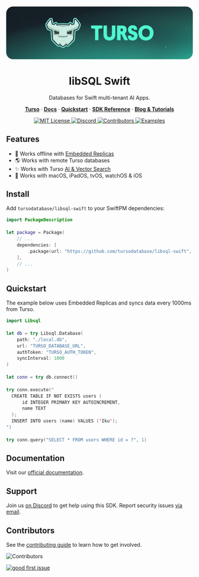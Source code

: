 <p align="center">
  <a href="https://tur.so/turso-swift">
    <picture>
      <img src="/.github/cover.png" alt="libSQL Swift" />
    </picture>
  </a>
  <h1 align="center">libSQL Swift</h1>
</p>

<p align="center">
  Databases for Swift multi-tenant AI Apps.
</p>

<p align="center">
  <a href="https://tur.so/turso-swift"><strong>Turso</strong></a> ·
  <a href="https://docs.turso.tech"><strong>Docs</strong></a> ·
  <a href="https://docs.turso.tech/sdk/swift/quickstart"><strong>Quickstart</strong></a> ·
  <a href="https://docs.turso.tech/sdk/swift/reference"><strong>SDK Reference</strong></a> ·
  <a href="https://turso.tech/blog"><strong>Blog &amp; Tutorials</strong></a>
</p>

<p align="center">
  <a href="LICENSE">
    <picture>
      <img src="https://img.shields.io/github/license/tursodatabase/libsql-swift?color=0F624B" alt="MIT License" />
    </picture>
  </a>
  <a href="https://tur.so/discord-swift">
    <picture>
      <img src="https://img.shields.io/discord/933071162680958986?color=0F624B" alt="Discord" />
    </picture>
  </a>
  <a href="#contributors">
    <picture>
      <img src="https://img.shields.io/github/contributors/tursodatabase/libsql-swift?color=0F624B" alt="Contributors" />
    </picture>
  </a>
  <a href="/examples">
    <picture>
      <img src="https://img.shields.io/badge/browse-examples-0F624B" alt="Examples" />
    </picture>
  </a>
</p>

## Features

- 🔌 Works offline with [Embedded Replicas](https://docs.turso.tech/features/embedded-replicas/introduction)
- 🌎 Works with remote Turso databases
- ✨ Works with Turso [AI & Vector Search](https://docs.turso.tech/features/ai-and-embeddings)
- 📱 Works with macOS, iPadOS, tvOS, watchOS & iOS

## Install

Add `tursodatabase/libsql-swift` to your SwiftPM dependencies:

```swift
import PackageDescription

let package = Package(
    // ...
    dependencies: [
        .package(url: "https://github.com/tursodatabase/libsql-swift", from: "0.1.1"),
    ],
    // ...
)
```

## Quickstart

The example below uses Embedded Replicas and syncs data every 1000ms from Turso.

```swift
import Libsql

let db = try Libsql.Database(
    path: "./local.db",
    url: "TURSO_DATABASE_URL",
    authToken: "TURSO_AUTH_TOKEN",
    syncInterval: 1000
)

let conn = try db.connect()

try conn.execute("
  CREATE TABLE IF NOT EXISTS users (
      id INTEGER PRIMARY KEY AUTOINCREMENT,
      name TEXT
  );
  INSERT INTO users (name) VALUES ('Iku');
")

try conn.query("SELECT * FROM users WHERE id = ?", 1)
```

## Documentation

Visit our [official documentation](https://docs.turso.tech/sdk/swift).

## Support

Join us [on Discord](https://tur.so/discord-swift) to get help using this SDK. Report security issues [via email](mailto:security@turso.tech).

## Contributors

See the [contributing guide](CONTRIBUTING.md) to learn how to get involved.

![Contributors](https://contrib.nn.ci/api?repo=tursodatabase/libsql-swift)

<a href="https://github.com/tursodatabase/libsql-swift/issues?q=is%3Aopen+is%3Aissue+label%3A%22good+first+issue%22">
  <picture>
    <img src="https://img.shields.io/github/issues-search/tursodatabase/libsql-swift?label=good%20first%20issue&query=label%3A%22good%20first%20issue%22%20&color=0F624B" alt="good first issue" />
  </picture>
</a>
